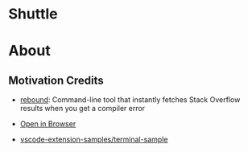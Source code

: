 # Shuttle

# About

## Motivation Credits

* [rebound](https://github.com/shobrook/rebound): Command-line tool that instantly fetches Stack Overflow results when you get a compiler error

* [Open in Browser](https://github.com/SudoKillMe/vscode-extensions-open-in-browser)

* [vscode-extension-samples/terminal-sample](https://github.com/Microsoft/vscode-extension-samples/blob/master/terminal-sample/src/extension.ts)
